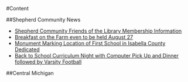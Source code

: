 #Content

##Shepherd Community News

* [Shepherd Community Friends of the Library Membership Information](_posts/2016-08-11-shepherd-community-friends-of-the-library-membership-information.md)
* [Breakfast on the Farm even to be held August 27](_posts/2016-08-11-breakfast-on-the-farm-event-to-be-held-august-27-docx.md)
* [Monument Marking Location of First School in Isabella County Dedicated](_posts/2016-08-20-monument-marking-location-of-first-school-in-isabella-county-dedicated.md)
* [Back to School Curriculum Night with Computer Pick Up and Dinner followed by Varsity Football](_posts/2016-08-11-back-to-school-curriculum-night-with-computer-pick-up-and-dinner-followed-by-varsity-football.md)

##Central Michigan